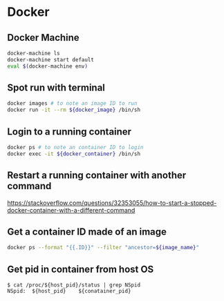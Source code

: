 # Docker

## Docker Machine

```sh
docker-machine ls
docker-machine start default
eval $(docker-machine env)
```

## Spot run with terminal

```sh
docker images # to note an image ID to run
docker run -it --rm ${docker_image} /bin/sh
```

## Login to a running container

```sh
docker ps # to note an container ID to login
docker exec -it ${docker_container} /bin/sh
```

## Restart a running container with another command

https://stackoverflow.com/questions/32353055/how-to-start-a-stopped-docker-container-with-a-different-command

## Get a container ID made of an image

```sh
docker ps --format "{{.ID}}" --filter "ancestor=${image_name}"
```

## Get pid in container from host OS

```
$ cat /proc/${host_pid}/status | grep NSpid
NSpid:  ${host_pid}    ${conatainer_pid}
```
